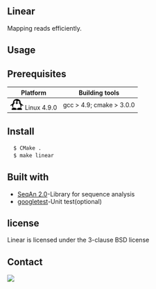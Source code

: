 ## Linear

Mapping reads efficiently. 

## Usage

## Prerequisites

| Platform                                              | Building tools            |
| ----------------------------------------------------- | ------------------------- |
| <img src="images/lx_icon.png" width="30"> Linux 4.9.0 | gcc  > 4.9; cmake > 3.0.0 |

## Install

```bash
  $ CMake .
  $ make linear 
```

## Built with

- [SeqAn 2.0](<https://seqan.readthedocs.io/en/master/>)-Library for sequence analysis
- [googletest](<https://github.com/google/googletest>)-Unit test(optional)

## license

Linear is licensed under the 3-clause BSD license

## Contact



<img src="/home/cx/code/linear/linear/images/logo.svg" width="330">





